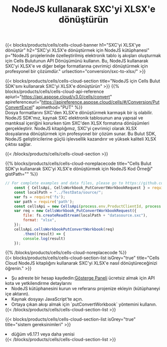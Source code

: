 ﻿---
title:  NodeJS kullanarak SXC'yi XLSX'e dönüştürün
description:  SXC formatındaki bir dosyayı XLSX formatındaki dosyaya dönüştürmek için NodeJS için Aspose.Cells Cloud SDK'yı kullanma.
kwords: Excel, Convert SXC to XLSX, REST, NodeJS
howto: How to convert SXC to XLSX using Aspose.Cells Cloud NodeJS library.
---
{{< blocks/products/cells/cells-cloud-banner h1="SXC\'yi XLSX\'ye dönüştür" h2="SXC\'yi XLSX\'e dönüştürmek için NodeJS kütüphanesi" p="NodeJS projelerinde özelleştirilmiş elektronik tablo iş akışları oluşturmak için Cells Bulutunun API Dönüşümünü kullanın. Bu, NodeJS kullanarak SXC\'yi XLSX\'e ve diğer belge formatlarına çevrimiçi dönüştürmek için profesyonel bir çözümdür." urlsection="conversion/sxc-to-xlsx/" >}}

{{< blocks/products/cells/cells-cloud-section title="NodeJS için Cells Bulut SDK\'sını kullanarak SXC\'yi XLSX\'e dönüştürün" >}}
{{% blocks/products/cells/cells-cloud-api-reference apiurl="https://api.aspose.cloud/v3.0/cells/convert" apireferenceurl="https://apireference.aspose.cloud/cells/#/Conversion/PutConvertExcel" apimethod="PUT" %}}
<br/>
Dosya formatlarını SXC'den XLSX'e dönüştürmek karmaşık bir iş olabilir. NodeJS SDK'mız, kaynak SXC elektronik tablosunun ana yapısal ve mantıksal içeriğini korurken tüm SXC'den XLSX formatına dönüşümleri gerçekleştirir. NodeJS kitaplığımız, SXC'yi çevrimiçi olarak XLSX dosyalarına dönüştürmek için profesyonel bir çözüm sunar. Bu Bulut SDK, NodeJS geliştiricilerine güçlü işlevsellik kazandırır ve yüksek kaliteli XLSX çıktısı sağlar.

{{< /blocks/products/cells/cells-cloud-section >}}

{{% blocks/products/cells/cells-cloud-noreplacecode title="Cells Bulut SDK\'yı kullanarak SXC\'yi XLSX\'e dönüştürmek için NodeJS Kod Örneği" gistPath="" %}}
 
```js
// For complete examples and data files, please go to https://github.com/aspose-cells-cloud/aspose-cells-cloud-node/
    const { CellsApi, CellsWorkbook_PutConvertWorkbookRequest } = require("asposecellscloud");
    const localPath = "../TestData/source/";
    var fs = require('fs');
    var path = require('path');
    const cellsApi = new CellsApi(process.env.ProductClientId, process.env.ProductClientSecret);
    var req = new CellsWorkbook_PutConvertWorkbookRequest({
        file: fs.createReadStream(localPath + "datasource.sxc"),
        format: "xlsx",
    });
    cellsApi.cellsWorkbookPutConvertWorkbook(req)
        .then((result) => {
        console.log(result)
    });
```
 
{{% /blocks/products/cells/cells-cloud-noreplacecode %}}
<br/>
{{< blocks/products/cells/cells-cloud-section-list isGrey="true" title="Cells Cloud NodeJS kitaplığını kullanarak SXC\'yi XLSX\'e nasıl dönüştüreceğinizi öğrenin." >}}
<li> Şu adreste bir hesap kaydedin:<a href="https://dashboard.aspose.cloud/">Gösterge Paneli</a> ücretsiz almak için API kota ve yetkilendirme detaylarını</li>
<li>NodeJS kütüphanesini kurun ve referansı projenize ekleyin (kütüphaneyi içe aktarın).</li>
<li>Kaynak dosyayı JavaScript'te açın.</li>
<li>Ortaya çıkan akışı almak için `putConvertWorkbook` yöntemini kullanın.</li>
{{< /blocks/products/cells/cells-cloud-section-list >}}

{{< blocks/products/cells/cells-cloud-section-list isGrey="true" title="sistem gereksinimleri" >}}
<li>düğüm v6.17.1 veya daha yenisi</li>
{{< /blocks/products/cells/cells-cloud-section-list >}}
